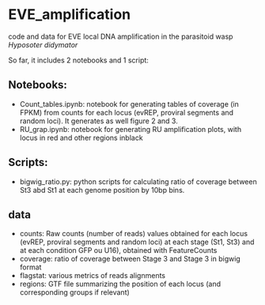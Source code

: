 # EVE_amplification
code and data for EVE local DNA amplification in the parasitoid wasp *Hyposoter didymator*

So far, it includes 2 notebooks and 1 script:

## Notebooks:
- Count_tables.ipynb: notebook for generating tables of coverage (in FPKM) from counts for each locus (evREP, proviral segments and random loci). It generates as well figure 2 and 3.
- RU_grap.ipynb: notebook for generating RU amplification plots, with locus in red and other regions inblack

## Scripts: 
- bigwig_ratio.py: python scripts for calculating ratio of coverage between St3 abd St1 at each genome position by 10bp bins.

## data
- counts: Raw counts (number of reads) values obtained for each locus (evREP, proviral segments and random loci) at each stage (St1, St3) and at each condition GFP ou U16), obtained with FeatureCounts
- coverage: ratio of coverage between Stage 3 and Stage 3 in bigwig format
- flagstat: various metrics of reads alignments
- regions: GTF file summarizing the position of each locus (and corresponding groups if relevant)
